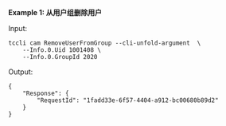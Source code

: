 **Example 1: 从用户组删除用户**



Input: 

```
tccli cam RemoveUserFromGroup --cli-unfold-argument  \
    --Info.0.Uid 1001408 \
    --Info.0.GroupId 2020
```

Output: 
```
{
    "Response": {
        "RequestId": "1fadd33e-6f57-4404-a912-bc00680b89d2"
    }
}
```

